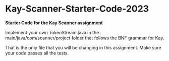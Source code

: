 # Kay-Scanner-Starter-Code-2023
**Starter Code for the Kay Scanner assignment**

Implement your own TokenStream.java in the main/java/com/scanner/project folder that follows the BNF grammar for Kay.

That is the only file that you will be changing in this assignment. Make sure your code passes all the tests.
